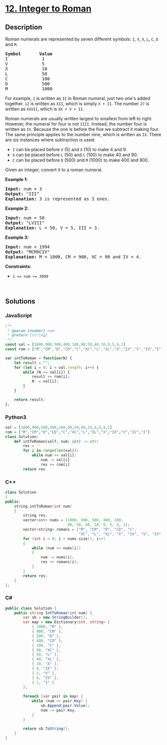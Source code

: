 # [12. Integer to Roman](https://leetcode.com/problems/integer-to-roman/)

## Description

<p>Roman numerals are represented by seven different symbols:&nbsp;<code>I</code>, <code>V</code>, <code>X</code>, <code>L</code>, <code>C</code>, <code>D</code> and <code>M</code>.</p>

<pre><strong>Symbol</strong>       <strong>Value</strong>
I             1
V             5
X             10
L             50
C             100
D             500
M             1000</pre>

<p>For example,&nbsp;<code>2</code> is written as <code>II</code>&nbsp;in Roman numeral, just two one's added together. <code>12</code> is written as&nbsp;<code>XII</code>, which is simply <code>X + II</code>. The number <code>27</code> is written as <code>XXVII</code>, which is <code>XX + V + II</code>.</p>

<p>Roman numerals are usually written largest to smallest from left to right. However, the numeral for four is not <code>IIII</code>. Instead, the number four is written as <code>IV</code>. Because the one is before the five we subtract it making four. The same principle applies to the number nine, which is written as <code>IX</code>. There are six instances where subtraction is used:</p>

<ul>
	<li><code>I</code> can be placed before <code>V</code> (5) and <code>X</code> (10) to make 4 and 9.&nbsp;</li>
	<li><code>X</code> can be placed before <code>L</code> (50) and <code>C</code> (100) to make 40 and 90.&nbsp;</li>
	<li><code>C</code> can be placed before <code>D</code> (500) and <code>M</code> (1000) to make 400 and 900.</li>
</ul>

<p>Given an integer, convert it to a roman numeral.</p>

<p><strong class="example">Example 1:</strong></p>

<pre><strong>Input:</strong> num = 3
<strong>Output:</strong> "III"
<strong>Explanation:</strong> 3 is represented as 3 ones.
</pre>

<p><strong class="example">Example 2:</strong></p>

<pre><strong>Input:</strong> num = 58
<strong>Output:</strong> "LVIII"
<strong>Explanation:</strong> L = 50, V = 5, III = 3.
</pre>

<p><strong class="example">Example 3:</strong></p>

<pre><strong>Input:</strong> num = 1994
<strong>Output:</strong> "MCMXCIV"
<strong>Explanation:</strong> M = 1000, CM = 900, XC = 90 and IV = 4.
</pre>

<p><strong>Constraints:</strong></p>

<ul>
	<li><code>1 &lt;= num &lt;= 3999</code></li>
</ul>
<p>&nbsp;</p>

## Solutions

### **JavaScript**

```javascript
/**
 * @param {number} num
 * @return {string}
 */
const val = [1000,900,500,400,100,90,50,40,10,9,5,4,1]
const rom = ["M","CM","D","CD","C","XC","L","XL","X","IX","V","IV","I"]

var intToRoman = function(N) {
    let result = "";
    for (let i = 0; i < val.length; i++) {
        while (N >= val[i]) {
            result += rom[i];
            N -= val[i];
        }
    }

    return result;
};
```

### **Python3**

```python
val = [1000,900,500,400,100,90,50,40,10,9,5,4,1]
rom = ["M","CM","D","CD","C","XC","L","XL","X","IX","V","IV","I"]
class Solution:
    def intToRoman(self, num: int) -> str:
        res = ''
        for i in range(len(val)):
            while num >= val[i]:
                num -= val[i]
                res += rom[i]
        return res
```

### **C++**

```cpp
class Solution
{
public:
    string intToRoman(int num)
    {
        string res;
        vector<int> nums = {1000, 900, 500, 400, 100,
                            90, 50, 40, 10, 9, 5, 4, 1};
        vector<string> romans = {"M", "CM", "D", "CD", "C",
                                 "XC", "L", "XL", "X", "IX", "V", "IV", "I"};
        for (int i = 0; i < nums.size(); i++)
        {
            while (num >= nums[i])
            {
                num -= nums[i];
                res += romans[i];
            }
        }
        return res;
    }
};
```

### **C#**

```csharp
public class Solution {
    public string IntToRoman(int num) {
        var sb = new StringBuilder();
        var map = new Dictionary<int, string> {
            { 1000, "M" },
            { 900, "CM" },
            { 500, "D" },
            { 400, "CD" },
            { 100, "C" },
            { 90, "XC" },
            { 50, "L" },
            { 40, "XL" },
            { 10, "X" },
            { 9, "IX" },
            { 5, "V" },
            { 4, "IV" },
            { 1, "I" }
        };
        
        foreach (var pair in map) {
            while (num >= pair.Key) {
                sb.Append(pair.Value);
                num -= pair.Key;
            }
        }
        
        return sb.ToString();
    }
}
```